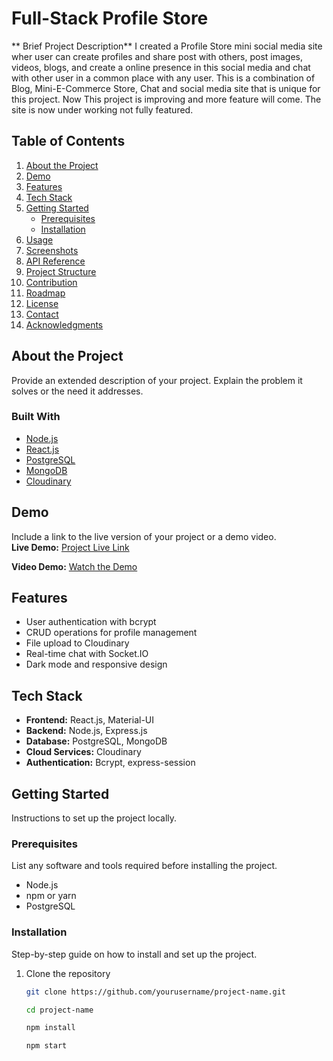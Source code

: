 # Full-Stack Profile Store

** Brief Project Description**
I created a Profile Store mini social media site wher user can create profiles and share post with others,
post images, videos, blogs, and create a online presence in this social media and chat with other user
in a common place with any user. This is a combination of Blog, Mini-E-Commerce Store, Chat and social media site
that is unique for this project. Now This project is improving and more feature will come. The site is now under working not fully featured.

## Table of Contents

1. [About the Project](#about-the-project)
2. [Demo](#demo)
3. [Features](#features)
4. [Tech Stack](#tech-stack)
5. [Getting Started](#getting-started)
    - [Prerequisites](#prerequisites)
    - [Installation](#installation)
6. [Usage](#usage)
7. [Screenshots](#screenshots)
8. [API Reference](#api-reference)
9. [Project Structure](#project-structure)
10. [Contribution](#contribution)
11. [Roadmap](#roadmap)
12. [License](#license)
13. [Contact](#contact)
14. [Acknowledgments](#acknowledgments)

## About the Project

Provide an extended description of your project. Explain the problem it solves or the need it addresses.

### Built With

-   [Node.js](https://nodejs.org/)
-   [React.js](https://reactjs.org/)
-   [PostgreSQL](https://www.postgresql.org/)
-   [MongoDB](https://www.mongodb.com/)
-   [Cloudinary](https://cloudinary.com/)

## Demo

Include a link to the live version of your project or a demo video.  
**Live Demo:** [Project Live Link](https://fullstack-profile-store-2.onrender.com)

**Video Demo:** [Watch the Demo](https://youtube.com/example)

## Features

-   User authentication with bcrypt
-   CRUD operations for profile management
-   File upload to Cloudinary
-   Real-time chat with Socket.IO
-   Dark mode and responsive design

## Tech Stack

-   **Frontend:** React.js, Material-UI
-   **Backend:** Node.js, Express.js
-   **Database:** PostgreSQL, MongoDB
-   **Cloud Services:** Cloudinary
-   **Authentication:** Bcrypt, express-session

## Getting Started

Instructions to set up the project locally.

### Prerequisites

List any software and tools required before installing the project.

-   Node.js
-   npm or yarn
-   PostgreSQL

### Installation

Step-by-step guide on how to install and set up the project.

1. Clone the repository

    ```bash
    git clone https://github.com/yourusername/project-name.git

    cd project-name

    npm install

    npm start

    ```
